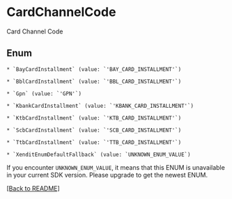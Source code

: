 # CardChannelCode

Card Channel Code


## Enum


    * `BayCardInstallment` (value: `'BAY_CARD_INSTALLMENT'`)

    * `BblCardInstallment` (value: `'BBL_CARD_INSTALLMENT'`)

    * `Gpn` (value: `'GPN'`)

    * `KbankCardInstallment` (value: `'KBANK_CARD_INSTALLMENT'`)

    * `KtbCardInstallment` (value: `'KTB_CARD_INSTALLMENT'`)

    * `ScbCardInstallment` (value: `'SCB_CARD_INSTALLMENT'`)

    * `TtbCardInstallment` (value: `'TTB_CARD_INSTALLMENT'`)

    * `XenditEnumDefaultFallback` (value: `UNKNOWN_ENUM_VALUE`)

If you encounter `UNKNOWN_ENUM_VALUE`, it means that this ENUM is unavailable in your current SDK version. Please upgrade to get the newest ENUM.


[[Back to README]](../../README.md)